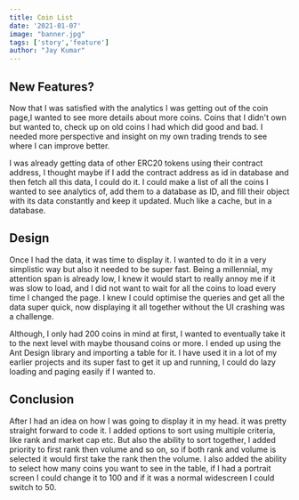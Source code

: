 ```yaml
---
title: Coin List
date: '2021-01-07'
image: "banner.jpg"
tags: ['story','feature']
author: "Jay Kumar"
---
```


New Features?
-----------

Now that I was satisfied with the analytics I was getting out of the coin page,I wanted to see more details about more coins.
Coins that I didn't own but wanted to, check up on old coins I had which did good and bad. I needed more perspective and insight on my own trading trends to see where I can improve better.

I was already getting data of other ERC20 tokens using their contract address, I thought maybe if I add the contract address as id in database and then fetch all this data, I could do it.
I could make a list of all the coins I wanted to see analytics of, add them to a database as ID, and fill their object with its data constantly and keep it updated. Much like a cache, but in a database.

Design
-----------

Once I had the data, it was time to display it. I wanted to do it in a very simplistic way but also it needed to be super fast. 
Being a millennial, my attention span is already low, I knew it would start to really annoy me if it was slow to load, and I did not want to wait for all the coins to load every time I changed the page.
I knew I could optimise the queries and get all the data super quick, now displaying it all together without the UI crashing was a challenge.

Although, I only had 200 coins in mind at first, I wanted to eventually take it to the next level with maybe thousand coins or more. I ended up using the Ant Design library and importing a table for it.
I have used it in a lot of my earlier projects and its super fast to get it up and running, I could do lazy loading and paging easily if I wanted to.

Conclusion
-------------

After I had an idea on how I was going to display it in my head. it was pretty straight forward to code it. I added options to sort using multiple criteria, like rank and market cap etc. 
But also the ability to sort together, I added priority to first rank then volume and so on, so if both rank and volume is selected it would first take the rank then the volume. 
I also added the ability to select how many coins you want to see in the table, if I had a portrait screen I could change it to 100 and if it was a normal widescreen I could switch to 50.